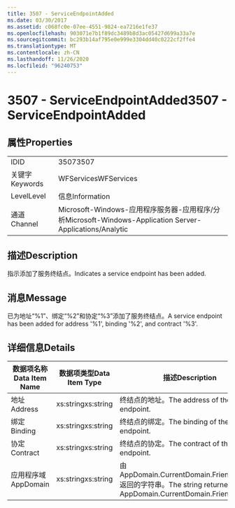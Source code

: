 ```yaml
---
title: 3507 - ServiceEndpointAdded
ms.date: 03/30/2017
ms.assetid: c068fc0e-07ee-4551-9824-ea7216e1fe37
ms.openlocfilehash: 903071e7b1f89dc3489b8d3ac05427d699a33a7e
ms.sourcegitcommit: bc293b14af795e0e999e3304dd40c0222cf2ffe4
ms.translationtype: MT
ms.contentlocale: zh-CN
ms.lasthandoff: 11/26/2020
ms.locfileid: "96240753"
---
```

# <a name="3507---serviceendpointadded"></a><span data-ttu-id="68c14-102">3507 - ServiceEndpointAdded</span><span class="sxs-lookup"><span data-stu-id="68c14-102">3507 - ServiceEndpointAdded</span></span>

## <a name="properties"></a><span data-ttu-id="68c14-103">属性</span><span class="sxs-lookup"><span data-stu-id="68c14-103">Properties</span></span>  
  
|||  
|-|-|  
|<span data-ttu-id="68c14-104">ID</span><span class="sxs-lookup"><span data-stu-id="68c14-104">ID</span></span>|<span data-ttu-id="68c14-105">3507</span><span class="sxs-lookup"><span data-stu-id="68c14-105">3507</span></span>|  
|<span data-ttu-id="68c14-106">关键字</span><span class="sxs-lookup"><span data-stu-id="68c14-106">Keywords</span></span>|<span data-ttu-id="68c14-107">WFServices</span><span class="sxs-lookup"><span data-stu-id="68c14-107">WFServices</span></span>|  
|<span data-ttu-id="68c14-108">Level</span><span class="sxs-lookup"><span data-stu-id="68c14-108">Level</span></span>|<span data-ttu-id="68c14-109">信息</span><span class="sxs-lookup"><span data-stu-id="68c14-109">Information</span></span>|  
|<span data-ttu-id="68c14-110">通道</span><span class="sxs-lookup"><span data-stu-id="68c14-110">Channel</span></span>|<span data-ttu-id="68c14-111">Microsoft-Windows-应用程序服务器-应用程序/分析</span><span class="sxs-lookup"><span data-stu-id="68c14-111">Microsoft-Windows-Application Server-Applications/Analytic</span></span>|  
  
## <a name="description"></a><span data-ttu-id="68c14-112">描述</span><span class="sxs-lookup"><span data-stu-id="68c14-112">Description</span></span>  

 <span data-ttu-id="68c14-113">指示添加了服务终结点。</span><span class="sxs-lookup"><span data-stu-id="68c14-113">Indicates a service endpoint has been added.</span></span>  
  
## <a name="message"></a><span data-ttu-id="68c14-114">消息</span><span class="sxs-lookup"><span data-stu-id="68c14-114">Message</span></span>  

 <span data-ttu-id="68c14-115">已为地址“%1”、绑定“%2”和协定“%3”添加了服务终结点。</span><span class="sxs-lookup"><span data-stu-id="68c14-115">A service endpoint has been added for address '%1', binding '%2', and contract '%3'.</span></span>  
  
## <a name="details"></a><span data-ttu-id="68c14-116">详细信息</span><span class="sxs-lookup"><span data-stu-id="68c14-116">Details</span></span>  
  
|<span data-ttu-id="68c14-117">数据项名称</span><span class="sxs-lookup"><span data-stu-id="68c14-117">Data Item Name</span></span>|<span data-ttu-id="68c14-118">数据项类型</span><span class="sxs-lookup"><span data-stu-id="68c14-118">Data Item Type</span></span>|<span data-ttu-id="68c14-119">描述</span><span class="sxs-lookup"><span data-stu-id="68c14-119">Description</span></span>|  
|--------------------|--------------------|-----------------|  
|<span data-ttu-id="68c14-120">地址</span><span class="sxs-lookup"><span data-stu-id="68c14-120">Address</span></span>|<span data-ttu-id="68c14-121">xs:string</span><span class="sxs-lookup"><span data-stu-id="68c14-121">xs:string</span></span>|<span data-ttu-id="68c14-122">终结点的地址。</span><span class="sxs-lookup"><span data-stu-id="68c14-122">The address of the endpoint.</span></span>|  
|<span data-ttu-id="68c14-123">绑定</span><span class="sxs-lookup"><span data-stu-id="68c14-123">Binding</span></span>|<span data-ttu-id="68c14-124">xs:string</span><span class="sxs-lookup"><span data-stu-id="68c14-124">xs:string</span></span>|<span data-ttu-id="68c14-125">终结点的绑定。</span><span class="sxs-lookup"><span data-stu-id="68c14-125">The binding of the endpoint.</span></span>|  
|<span data-ttu-id="68c14-126">协定</span><span class="sxs-lookup"><span data-stu-id="68c14-126">Contract</span></span>|<span data-ttu-id="68c14-127">xs:string</span><span class="sxs-lookup"><span data-stu-id="68c14-127">xs:string</span></span>|<span data-ttu-id="68c14-128">终结点的协定。</span><span class="sxs-lookup"><span data-stu-id="68c14-128">The contract of the endpoint.</span></span>|  
|<span data-ttu-id="68c14-129">应用程序域</span><span class="sxs-lookup"><span data-stu-id="68c14-129">AppDomain</span></span>|<span data-ttu-id="68c14-130">xs:string</span><span class="sxs-lookup"><span data-stu-id="68c14-130">xs:string</span></span>|<span data-ttu-id="68c14-131">由 AppDomain.CurrentDomain.FriendlyName 返回的字符串。</span><span class="sxs-lookup"><span data-stu-id="68c14-131">The string returned by AppDomain.CurrentDomain.FriendlyName.</span></span>|
